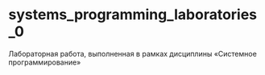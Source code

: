 # systems_programming_laboratories_0
Лабораторная работа, выполненная в рамках дисциплины «Системное программирование»
